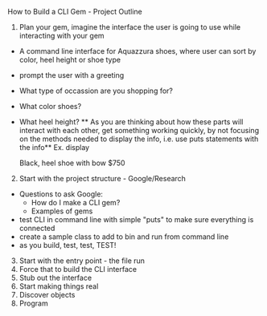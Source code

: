 
How to Build a CLI Gem - Project Outline

1. Plan your gem, imagine the interface the user is going to use while interacting with your gem  
  - A command line interface for Aquazzura shoes, where user can sort by color, heel height or shoe type
  - prompt the user with a greeting
  - What type of occassion are you shopping for?
  - What color shoes?
  - What heel height? 
    ** As you are thinking about how these parts will interact with each other, get something working quickly, by not focusing on the methods needed to display the info, i.e. use puts statements with the info** 
  Ex. display 
    
    Black, heel shoe with bow $750 
    
2. Start with the project structure - Google/Research 
  - Questions to ask Google:
    - How do I make a CLI gem?
    - Examples of gems
  - test CLI in command line with simple "puts" to make sure everything is connected
  - create a sample class to add to bin and run from command line
  - as you build, test, test, TEST!
  
3. Start with the entry point - the file run
4. Force that to build the CLI interface
5. Stub out the interface
6. Start making things real 
7. Discover objects 
8. Program 